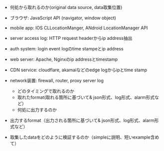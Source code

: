 - 何処から取れるのか(original data source, data取集位置)

- ブラウザ: JavaScript API (navigator, window object)
- mobile app: IOS CLLocationManger, ANdroid LocationManager API
- server access log: HTTP request headerからip address抽出
- auth system: login event logのtime stampeとip address
- web server: Apache, Nginxのip addressとtimestamp
- CDN service: cloudflare, akamaiなどのedge logからipとtime stamp
- network装置: firewall, router, proxy server log
    
    - どのタイミングで取れるのか
    - 取れたformat(取れる箇所に基づいて& json形式、log形式、alarm形式など）
    - 何処に出力するのか
    
- 出力するformat（出力される箇所に基づいて& json形式、log形式、alarm形式など）
- 取集したdataをどのように検証するのか（simpleに説明、短いexample含めて）